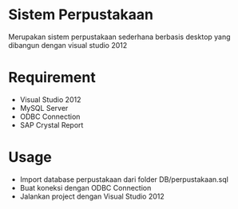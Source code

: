# Sistem Perpustakaan


Merupakan sistem perpustakaan sederhana berbasis desktop yang dibangun dengan visual studio 2012

# Requirement
* Visual Studio 2012
* MySQL Server
* ODBC Connection
* SAP Crystal Report

# Usage
* Import database perpustakaan dari folder DB/perpustakaan.sql
* Buat koneksi dengan ODBC Connection
* Jalankan project dengan Visual Studio 2012
